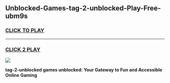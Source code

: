 
## Unblocked-Games-tag-2-unblocked-Play-Free-ubm9s
<h3>
<a href="https://premium76.site?title=tag-2-unblocked&ref=18A1">CLICK TO PLAY</a></h3>
<hr>

<h3>
<a href="https://premium76.site?title=tag-2-unblocked&ref=18A1">CLICK 2 PLAY</a>
  
</h3>

<a href="https://premium76.site?title=tag-2-unblocked&ref=18A1"><img src="https://clearcache.store/games.png"></a>


**tag-2-unblocked games unblocked: Your Gateway to Fun and Accessible Online Gaming**
